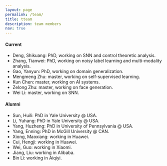 ```yaml
---
layout: page
permalink: /team/
title: tteam
description: team members 
nav: true
---
```

#### Current
- Deng, Shikuang: PhD, working on SNN and control theoretic analysis.
- Zhang, Tianwei: PhD, working on noisy label learning and multi-modality analysis.
- Gao, Yanyun: PhD, working on domain generalization.
- Mengmeng Zhu: master, working on self-supervised learning.
- Kun Chen: master, working on AI systems.
- Zelong Zhu: master, working on face generation.
- Wei Li: master, working on SNN. 

#### Alumni
- Sun, Huili: PhD in Yale University @ USA.
- Li, Yuhang: PhD in Yale University @ USA.
- Yang, Huzheng: PhD in University of Pennsylvania @ USA.
- Yang, Enning: PhD in McGill University @ CAN. 
- Xiong, Maoxiang: working in Huawei.
- Cui, Hengji: working in Huawei.
- Wei, Guo: working in Xiaomi.
- Jiang, Liu: working in Alibaba.
- Bin Li: working in Aiqiyi.
